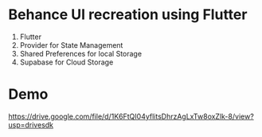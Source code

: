 # Behance UI recreation using Flutter
1. Flutter
2. Provider for State Management
3. Shared Preferences for local Storage
4. Supabase for Cloud Storage
# Demo
https://drive.google.com/file/d/1K6FtQI04yflitsDhrzAgLxTw8oxZlk-8/view?usp=drivesdk
